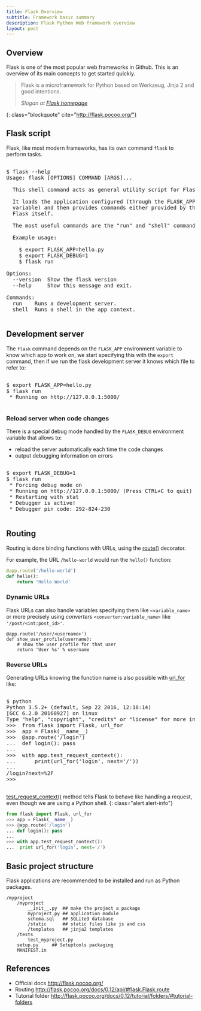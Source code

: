 ```yaml
---
title: Flask Overview
subtitle: Framework basic summary
description: Flask Python Web framework overview
layout: post
---
```


## Overview

Flask is one of the most popular web frameworks in Github. This is an
overview of its main concepts to get started quickly.

> Flask is a microframework for Python based on Werkzeug, Jinja 2 and
> good intentions.
> 
> <footer class="blockquote-footer"> <cite>Slogan at <a href="http://flask.pocoo.org/">Flask homepage</a></cite></footer>
{: class="blockquote" cite="http://flask.pocoo.org/"}

## Flask script

Flask, like most modern frameworks, has its own command `flask` to
perform tasks. 

<pre class="shell">
<samp>
<span class="shell-prompt">$</span> <kbd>flask --help</kbd>
Usage: flask [OPTIONS] COMMAND [ARGS]...

  This shell command acts as general utility script for Flask applications.

  It loads the application configured (through the FLASK_APP environment
  variable) and then provides commands either provided by the application or
  Flask itself.

  The most useful commands are the "run" and "shell" command.

  Example usage:

    $ export FLASK_APP=hello.py
    $ export FLASK_DEBUG=1
    $ flask run

Options:
  --version  Show the flask version
  --help     Show this message and exit.

Commands:
  run    Runs a development server.
  shell  Runs a shell in the app context.
</samp>
</pre>

## Development server

The `flask` command depends on the `FLASK_APP` environment
variable to know which app to work on, we start specifying this with
the `export` command, then if we run the flask development server it
knows which file to refer to:

<pre class="shell">
<samp>
<span class="shell-prompt">$</span> <kbd>export FLASK_APP=hello.py</kbd>
<span class="shell-prompt">$</span> <kbd>flask run</kbd>
 * Running on http://127.0.0.1:5000/
</samp>
</pre>

### Reload server when code changes

There is a special debug mode handled by the `FLASK_DEBUG` environment
variable that allows to:

- reload the server automatically each time the code changes
- output debugging information on errors

<pre class="shell">
<samp>
<span class="shell-prompt">$</span> <kbd>export FLASK_DEBUG=1</kbd>
<span class="shell-prompt">$</span> <kbd>flask run</kbd>
 * Forcing debug mode on
 * Running on http://127.0.0.1:5000/ (Press CTRL+C to quit)
 * Restarting with stat
 * Debugger is active!
 * Debugger pin code: 292-824-230
</samp>
</pre>

## Routing

Routing is done binding functions with URLs, using the [route()](http://flask.pocoo.org/docs/0.12/api/#flask.Flask.route)
decorator.

For example, the URL `/hello-world` would run the `hello()` function:

~~~ python
@app.route('/hello-world')
def hello():
    return 'Hello World'
~~~

### Dynamic URLs

Flask URLs can also handle variables specifying them like
`<variable_name>` or more precisely using *converters*
`<converter:variable_name>` like `'/post/<int:post_id>'`.

~~~
@app.route('/user/<username>')
def show_user_profile(username):
    # show the user profile for that user
    return 'User %s' % username
~~~

### Reverse URLs

Generating URLs knowing the function name is also possible
with [url_for](http://flask.pocoo.org/docs/0.12/api/#flask.url_for)
like:

<pre class="shell">
<samp>
<span class="shell-prompt">$</span> <kbd>python</kbd>
Python 3.5.2+ (default, Sep 22 2016, 12:18:14) 
[GCC 6.2.0 20160927] on linux
Type "help", "copyright", "credits" or "license" for more information.
<span class="shell-prompt">>>> </span> <kbd>from flask import Flask, url_for</kbd>
<span class="shell-prompt">>>> </span> <kbd>app = Flask(__name__)</kbd>
<span class="shell-prompt">>>> </span> <kbd>@app.route('/login')</kbd>
<span class="shell-prompt">... </span> <kbd>def login(): pass</kbd>
<span class="shell-prompt">... </span> <kbd></kbd>
<span class="shell-prompt">>>> </span> <kbd>with app.test_request_context():</kbd>
<span class="shell-prompt">... </span> <kbd>    print(url_for('login', next='/'))</kbd>
<span class="shell-prompt">... </span> <kbd></kbd>
/login?next=%2F
<span class="shell-prompt">>>> </span>
</samp>
</pre>

[test_request_context()](http://flask.pocoo.org/docs/0.12/api/#flask.Flask.test_request_context) method
tells Flask to behave like handling a request, even though
we are using a Python shell.
{: class="alert alert-info"}


~~~ python
from flask import Flask, url_for
>>> app = Flask(__name__)
>>> @app.route('/login')
... def login(): pass
...
>>> with app.test_request_context():
...  print url_for('login', next='/')
~~~

## Basic project structure

Flask applications are recommended to be installed and run as Python
packages.


~~~
/myproject
    /myproject
		__init__.py  ## make the project a package
		myproject.py ## application module
		schema.sql   ## SQLite3 database
        /static      ## static files like js and css
        /templates   ## jinja2 templates
	/tests
		test_myproject.py
	setup.py     ## Setuptools packaging
    MANIFEST.in
~~~

## References

- Official docs <http://flask.pocoo.org/>
- Routing <http://flask.pocoo.org/docs/0.12/api/#flask.Flask.route>
- Tutorial folder <http://flask.pocoo.org/docs/0.12/tutorial/folders/#tutorial-folders>

